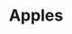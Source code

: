 ---
layout: item
raw_url: https://prdwebappstorage.blob.core.windows.net/kansaspattons/images/gallery-2009-10-28/photo00572.jpg
thumb_url: https://prdwebappstorage.blob.core.windows.net/kansaspattons/images/gallery-2009-10-28/thumb_photo00572.jpg
post: /kansaspattons/blog/2009/10/28/cpls-kindergarten-trip.html
index: 8
title: Apples
---